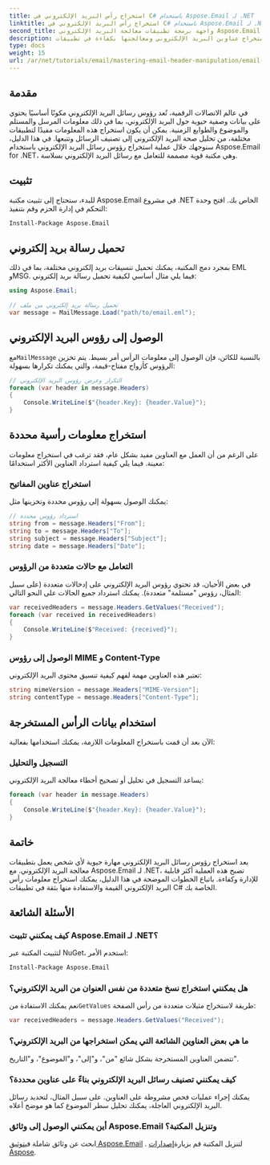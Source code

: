 ```yaml
---
title: استخراج رأس البريد الإلكتروني في C# باستخدام Aspose.Email لـ .NET
linktitle: استخراج رأس البريد الإلكتروني في C# باستخدام Aspose.Email لـ .NET
second_title: واجهة برمجة تطبيقات معالجة البريد الإلكتروني Aspose.Email .NET
description: تعرف على كيفية استخراج عناوين البريد الإلكتروني ومعالجتها بكفاءة في تطبيقات C# باستخدام مكتبة Aspose.Email القوية لـ .NET. يوفر هذا الدليل الشامل تعليمات خطوة بخطوة حول كيفية الوصول إلى معلومات العناوين الرئيسية.
type: docs
weight: 15
url: /ar/net/tutorials/email/mastering-email-header-manipulation/email-header-extraction/
---
```

## مقدمة

في عالم الاتصالات الرقمية، تُعد رؤوس رسائل البريد الإلكتروني مكونًا أساسيًا يحتوي على بيانات وصفية حيوية حول البريد الإلكتروني، بما في ذلك معلومات المرسل والمستلم والموضوع والطوابع الزمنية. يمكن أن يكون استخراج هذه المعلومات مفيدًا لتطبيقات مختلفة، من تحليل صحة البريد الإلكتروني إلى تصنيف الرسائل وتتبعها. في هذا الدليل، سنوجهك خلال عملية استخراج رؤوس رسائل البريد الإلكتروني باستخدام Aspose.Email for .NET، وهي مكتبة قوية مصممة للتعامل مع رسائل البريد الإلكتروني بسلاسة.

## تثبيت

للبدء، ستحتاج إلى تثبيت مكتبة Aspose.Email في مشروع .NET الخاص بك. افتح وحدة التحكم في إدارة الحزم وقم بتنفيذ:

```bash
Install-Package Aspose.Email
```

## تحميل رسالة بريد إلكتروني

بمجرد دمج المكتبة، يمكنك تحميل تنسيقات بريد إلكتروني مختلفة، بما في ذلك EML وMSG. فيما يلي مثال أساسي لكيفية تحميل رسالة بريد إلكتروني:

```csharp
using Aspose.Email;

// تحميل رسالة بريد إلكتروني من ملف
var message = MailMessage.Load("path/to/email.eml");
```

## الوصول إلى رؤوس البريد الإلكتروني

 مع`MailMessage` بالنسبة للكائن، فإن الوصول إلى معلومات الرأس أمر بسيط. يتم تخزين الرؤوس كأزواج مفتاح-قيمة، والتي يمكنك تكرارها بسهولة:

```csharp
// التكرار وعرض رؤوس البريد الإلكتروني
foreach (var header in message.Headers)
{
    Console.WriteLine($"{header.Key}: {header.Value}");
}
```

## استخراج معلومات رأسية محددة

على الرغم من أن العمل مع العناوين مفيد بشكل عام، فقد ترغب في استخراج معلومات معينة. فيما يلي كيفية استرداد العناوين الأكثر استخدامًا:

### استخراج عناوين المفاتيح

يمكنك الوصول بسهولة إلى رؤوس محددة وتخزينها مثل:

```csharp
// استرداد رؤوس محددة
string from = message.Headers["From"];
string to = message.Headers["To"];
string subject = message.Headers["Subject"];
string date = message.Headers["Date"];
```

### التعامل مع حالات متعددة من الرؤوس

في بعض الأحيان، قد تحتوي رؤوس البريد الإلكتروني على إدخالات متعددة (على سبيل المثال، رؤوس "مستلمة" متعددة). يمكنك استرداد جميع الحالات على النحو التالي:

```csharp
var receivedHeaders = message.Headers.GetValues("Received");
foreach (var received in receivedHeaders)
{
    Console.WriteLine($"Received: {received}");
}
```

### الوصول إلى رؤوس MIME و Content-Type

تعتبر هذه العناوين مهمة لفهم كيفية تنسيق محتوى البريد الإلكتروني:

```csharp
string mimeVersion = message.Headers["MIME-Version"];
string contentType = message.Headers["Content-Type"];
```

## استخدام بيانات الرأس المستخرجة

الآن بعد أن قمت باستخراج المعلومات اللازمة، يمكنك استخدامها بفعالية:

### التسجيل والتحليل

يساعد التسجيل في تحليل أو تصحيح أخطاء معالجة البريد الإلكتروني:

```csharp
foreach (var header in message.Headers)
{
    Console.WriteLine($"{header.Key}: {header.Value}");
}
```

## خاتمة

يعد استخراج رؤوس رسائل البريد الإلكتروني مهارة حيوية لأي شخص يعمل بتطبيقات معالجة البريد الإلكتروني. مع Aspose.Email لـ .NET، تصبح هذه العملية أكثر قابلية للإدارة وكفاءة. باتباع الخطوات الموضحة في هذا الدليل، يمكنك استخراج معلومات رأس البريد الإلكتروني القيمة والاستفادة منها بثقة في تطبيقات C# الخاصة بك.

## الأسئلة الشائعة

### كيف يمكنني تثبيت Aspose.Email لـ .NET؟

لتثبيت المكتبة عبر NuGet، استخدم الأمر:
```bash
Install-Package Aspose.Email
```

### هل يمكنني استخراج نسخ متعددة من نفس العنوان من البريد الإلكتروني؟

 نعم يمكنك الاستفادة من`GetValues` طريقة لاستخراج مثيلات متعددة من رأس الصفحة:
```csharp
var receivedHeaders = message.Headers.GetValues("Received");
```

### ما هي بعض العناوين الشائعة التي يمكن استخراجها من البريد الإلكتروني؟

تتضمن العناوين المستخرجة بشكل شائع "من"، و"إلى"، و"الموضوع"، و"التاريخ".

### كيف يمكنني تصنيف رسائل البريد الإلكتروني بناءً على عناوين محددة؟

يمكنك إجراء عمليات فحص مشروطة على العناوين. على سبيل المثال، لتحديد رسائل البريد الإلكتروني العاجلة، يمكنك تحليل سطر الموضوع كما هو موضح أعلاه.

### أين يمكنني الوصول إلى وثائق Aspose.Email وتنزيل المكتبة؟

 ابحث عن وثائق شاملة في[توثيق Aspose.Email](https://reference.aspose.com/email/net/) . لتنزيل المكتبة قم بزيارة[إصدارات Aspose](https://releases.aspose.com/email/net/).